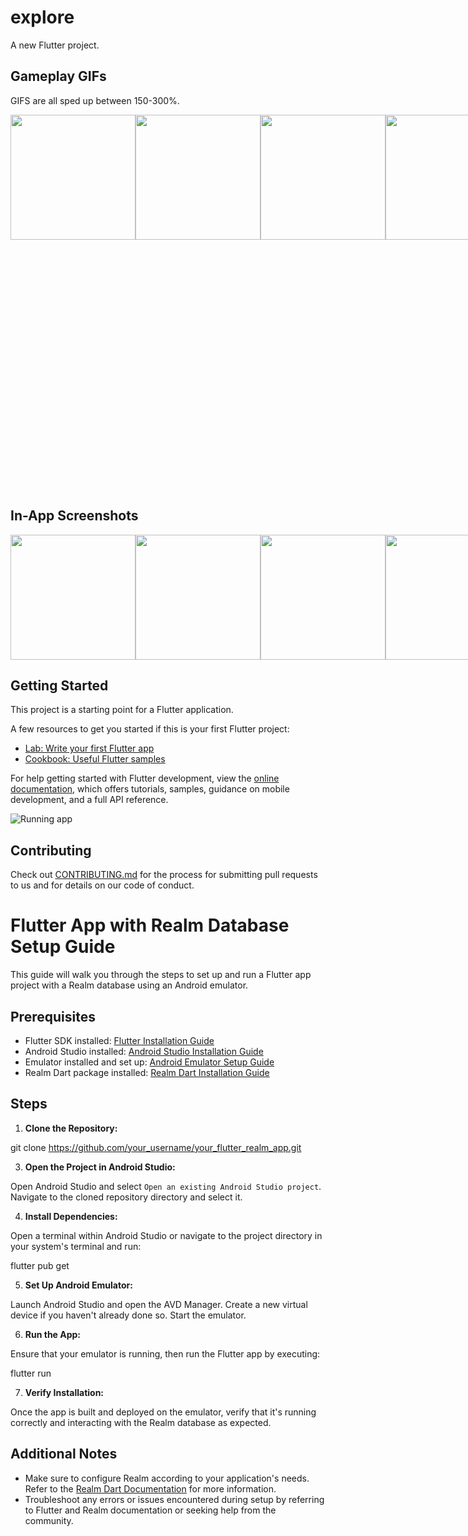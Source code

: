 # explore

A new Flutter project.

## Gameplay GIFs

GIFS are all sped up between 150-300%.

<div style="display: flex">
  <img src="https://github.com/jorgetrejo36/explore/blob/master/screenshots-gifs/planet-map-screen-ezgif.com-speed.gif" width="200" />
<img src="https://github.com/jorgetrejo36/explore/blob/master/screenshots-gifs/shooting-game-ezgif.com-speed.gif" width="200" />

<img src="https://github.com/jorgetrejo36/explore/blob/master/screenshots-gifs/mining-game-ezgif.com-speed.gif" width="200" />
<img src="https://github.com/jorgetrejo36/explore/blob/master/screenshots-gifs/geyser-game-ezgif.com-speed.gif" width="200" />
<img src="https://github.com/jorgetrejo36/explore/blob/master/screenshots-gifs/racing-game-ezgif.com-speed.gif" width="600" />
</div>

## In-App Screenshots

<div style="display: flex">
  <img src="https://github.com/jorgetrejo36/explore/blob/master/screenshots-gifs/start-screen.PNG" width="200" />
  <img src="https://github.com/jorgetrejo36/explore/blob/master/screenshots-gifs/planet-home-screen.PNG" width="200" />
  <img src="https://github.com/jorgetrejo36/explore/blob/master/screenshots-gifs/leaderboard.PNG" width="200" />
  <img src="https://github.com/jorgetrejo36/explore/blob/master/screenshots-gifs/game-result-screen.PNG" width="200" />
  <img src="https://github.com/jorgetrejo36/explore/blob/master/screenshots-gifs/avatar-home-screen.PNG" width="200" />
  <img src="https://github.com/jorgetrejo36/explore/blob/master/screenshots-gifs/choose-rocket.PNG" width="200" />
  <img src="https://github.com/jorgetrejo36/explore/blob/master/screenshots-gifs/choose-avatar.PNG" width="200" />
  <img src="https://github.com/jorgetrejo36/explore/blob/master/screenshots-gifs/create-name.PNG" width="200" />
</div>

## Getting Started

This project is a starting point for a Flutter application.

A few resources to get you started if this is your first Flutter project:

- [Lab: Write your first Flutter app](https://docs.flutter.dev/get-started/codelab)
- [Cookbook: Useful Flutter samples](https://docs.flutter.dev/cookbook)

For help getting started with Flutter development, view the
[online documentation](https://docs.flutter.dev/), which offers tutorials,
samples, guidance on mobile development, and a full API reference.

![Running app](https://github.com/ucfcs/GrowthPlus/assets/45129978/2f8d2a5a-7046-4d92-86c7-d78ae4e4183e)

## Contributing

Check out [CONTRIBUTING.md](https://github.com/ucfcs/GrowthPlus/blob/main/CONTRIBUTING.md) for the process for submitting pull requests to us and for details on our code of conduct.

# Flutter App with Realm Database Setup Guide

This guide will walk you through the steps to set up and run a Flutter app project with a Realm database using an Android emulator.

## Prerequisites

- Flutter SDK installed: [Flutter Installation Guide](https://flutter.dev/docs/get-started/install)
- Android Studio installed: [Android Studio Installation Guide](https://developer.android.com/studio/install)
- Emulator installed and set up: [Android Emulator Setup Guide](https://developer.android.com/studio/run/emulator)
- Realm Dart package installed: [Realm Dart Installation Guide](https://pub.dev/packages/realm#-installing-tab-)

## Steps

1. **Clone the Repository:**

git clone https://github.com/your_username/your_flutter_realm_app.git

3. **Open the Project in Android Studio:**

Open Android Studio and select `Open an existing Android Studio project`. Navigate to the cloned repository directory and select it.

4. **Install Dependencies:**

Open a terminal within Android Studio or navigate to the project directory in your system's terminal and run:

flutter pub get

5. **Set Up Android Emulator:**

Launch Android Studio and open the AVD Manager. Create a new virtual device if you haven't already done so. Start the emulator.

6. **Run the App:**

Ensure that your emulator is running, then run the Flutter app by executing:

flutter run

7. **Verify Installation:**

Once the app is built and deployed on the emulator, verify that it's running correctly and interacting with the Realm database as expected.

## Additional Notes

- Make sure to configure Realm according to your application's needs. Refer to the [Realm Dart Documentation](https://docs.mongodb.com/realm-dart/latest/) for more information.
- Troubleshoot any errors or issues encountered during setup by referring to Flutter and Realm documentation or seeking help from the community.
